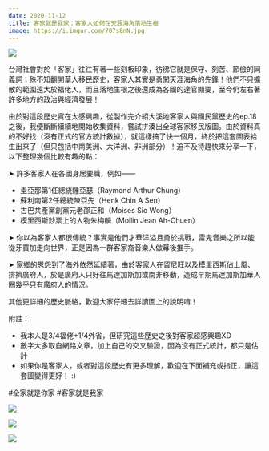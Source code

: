```yaml
---
date: 2020-11-12
title: 客家就是我家：客家人如何在天涯海角落地生根
image: https://i.imgur.com/707s8nN.jpg
---
```


![](https://i.imgur.com/707s8nN.jpg)

台灣社會對於「客家」往往有著一些刻板印象，彷彿它就是保守、刻苦、節儉的同義詞；殊不知翻開華人移民歷史，客家人其實是勇闖天涯海角的先鋒！他們不只擴散的範圍遠大於福佬人，而且落地生根之後還成為各國的達官顯要，至今仍左右著許多地方的政治與經濟發展！

由於對這段歷史實在太感興趣，從製作完介紹大溪地客家人與國民黨歷史的ep.18之後，我便斷斷續續地開始收集資料，嘗試拼湊出全球客家移民版圖。由於資料真的不好找（沒有正式的官方統計數據），就這樣搞了快一個月，終於把這套圖表給生出來了（但只包括中南美洲、大洋洲、非洲部分）！迫不及待趕快來分享一下，以下整理幾個比較有趣的點：

➤ 許多客家人在各國身居要職，例如——
- 圭亞那第1任總統鍾亞瑟（Raymond Arthur Chung）
- 蘇利南第2任總統陳亞先（Henk Chin A Sen）
- 古巴共產黨創黨元老邵正和（Moises Sio Wong）
- 模里西斯鈔票上的人物朱梅麟（Moilin Jean Ah-Chuen）

➤ 你以為客家人都很傳統？事實是他們才華洋溢且勇於挑戰，雷鬼音樂之所以能從牙買加走向世界，正是因為一群客家裔音樂人做幕後推手。

➤ 家鄉的恩怨到了海外依然延續著，由於客家人在留尼旺以及模里西斯佔上風、排擠廣府人，於是廣府人只好往馬達加斯加或南非移動，造成早期馬達加斯加華人圈幾乎只有廣府人的情況。

其他更詳細的歷史脈絡，歡迎大家仔細去詳讀圖上的說明唷！

附註：

- 我本人是3/4福佬+1/4外省，但研究這些歷史之後對客家超感興趣XD
- 數字大多取自網路文章，加上自己的交叉驗證，因為沒有正式統計，都只是估計
- 如果你是客家人，或者對這段歷史有更多理解，歡迎在下面補充或指正，讓這套圖變得更好！ :)

#全家就是你家
#客家就是我家

![](https://i.imgur.com/tge4rIV.jpg)

![](https://i.imgur.com/lhvoqzf.jpg)

![](https://i.imgur.com/aCFff8g.jpg)